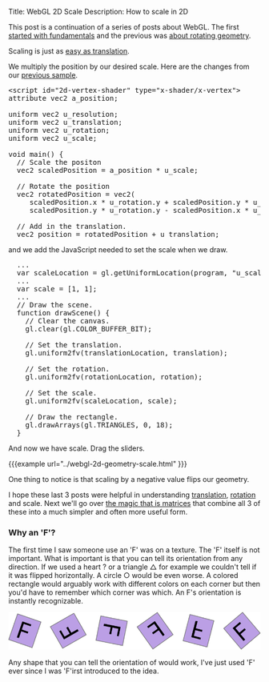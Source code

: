 ﻿Title: WebGL 2D Scale
Description: How to scale in 2D

This post is a continuation of a series of posts about WebGL. The first <a href="webgl-fundamentals.html">started with fundamentals</a> and the previous was <a href="webgl-2d-rotation.html">about rotating geometry</a>.

Scaling is just as <a href="webgl-2d-translation.html">easy as translation</a>.
<!--more-->
We multiply the position by our desired scale. Here are the changes from our <a href="webgl-2d-rotation.html">previous sample</a>.

<pre class="prettyprint showlinemods">
&lt;script id="2d-vertex-shader" type="x-shader/x-vertex"&gt;
attribute vec2 a_position;

uniform vec2 u_resolution;
uniform vec2 u_translation;
uniform vec2 u_rotation;
uniform vec2 u_scale;

void main() {
  // Scale the positon
  vec2 scaledPosition = a_position * u_scale;

  // Rotate the position
  vec2 rotatedPosition = vec2(
     scaledPosition.x * u_rotation.y + scaledPosition.y * u_rotation.x,
     scaledPosition.y * u_rotation.y - scaledPosition.x * u_rotation.x);

  // Add in the translation.
  vec2 position = rotatedPosition + u_translation;
</pre>

and we add the JavaScript needed to set the scale when we draw.

<pre class="prettyprint showlinemods">
  ...
  var scaleLocation = gl.getUniformLocation(program, "u_scale");
  ...
  var scale = [1, 1];
  ...
  // Draw the scene.
  function drawScene() {
    // Clear the canvas.
    gl.clear(gl.COLOR_BUFFER_BIT);

    // Set the translation.
    gl.uniform2fv(translationLocation, translation);

    // Set the rotation.
    gl.uniform2fv(rotationLocation, rotation);

    // Set the scale.
    gl.uniform2fv(scaleLocation, scale);

    // Draw the rectangle.
    gl.drawArrays(gl.TRIANGLES, 0, 18);
  }
</pre>

And now we have scale. Drag the sliders.

{{{example url="../webgl-2d-geometry-scale.html" }}}

One thing to notice is that scaling by a negative value flips our geometry.

I hope these last 3 posts were helpful in understanding <a href="webgl-2d-translation.html">translation</a>, <a href="webgl-2d-rotation.html">rotation</a> and scale. Next we'll go over <a href="webgl-2d-matrices.html">the magic that is matrices</a> that combine all 3 of these into a much simpler and often more useful form.

<div class="webgl_bottombar">
<h3>Why an 'F'?</h3>
<p>
The first time I saw someone use an 'F' was on a texture. The 'F' itself is not important. What is important is that you can tell its orientation from any direction. If we used a heart ? or a triangle △ for example we couldn't tell if it was flipped horizontally. A circle ○ would be even worse. A colored rectangle would arguably work with different colors on each corner but then you'd have to remember which corner was which. An F's orientation is instantly recognizable. 
</p>
<img src="../resources/f-orientation.svg" class="webgl_center"/>
<p>
Any shape that you can tell the orientation of would work, I've just used 'F' ever since I was 'F'irst introduced to the idea.
</p>
</div>




